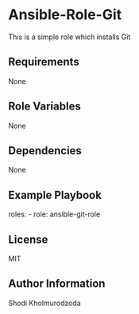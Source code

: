 Ansible-Role-Git
=========
This is a simple role which installs Git

Requirements
------------
None

Role Variables
--------------
None

Dependencies
------------
None

Example Playbook
----------------
  roles:
    - role: ansible-git-role

License
-------
MIT

Author Information
------------------
Shodi Kholmurodzoda

